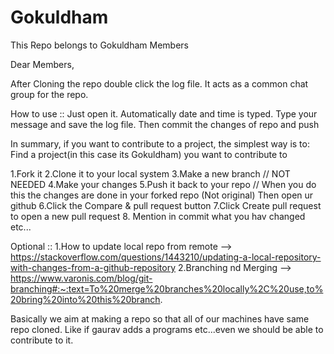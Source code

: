 # Gokuldham
This Repo belongs to Gokuldham Members

Dear Members, 

After Cloning the repo double click the log file.
It acts as a common chat group for the repo.

How to use :: Just open it. Automatically date and time is typed.
              Type your message and save the log file.
             Then commit the changes of repo and push






In summary, if you want to contribute to a project, the simplest way is to:
Find a project(in this case its Gokuldham) you want to contribute to

1.Fork it
2.Clone it to your local system
3.Make a new branch // NOT NEEDED
4.Make your changes
5.Push it back to your repo // When you do this the changes are done in your forked repo (Not original)
Then open ur github
6.Click the Compare & pull request button
7.Click Create pull request to open a new pull request
8. Mention in commit what you hav changed etc...

Optional :: 
1.How to update local repo from remote --> https://stackoverflow.com/questions/1443210/updating-a-local-repository-with-changes-from-a-github-repository
2.Branching nd Merging --> https://www.varonis.com/blog/git-branching#:~:text=To%20merge%20branches%20locally%2C%20use,to%20bring%20into%20this%20branch. 

Basically we aim at making a repo so that all of our machines have same repo cloned.
Like if gaurav adds a programs etc...even we should be able to contribute to it.
